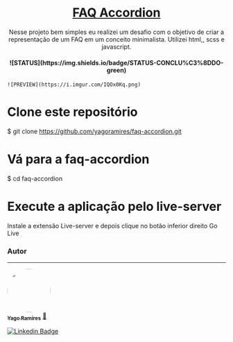 <h1 align="center"><a href="https://github.com/yagoramires">FAQ Accordion</a></h1>
<p align="center">Nesse projeto bem simples eu realizei um desafio com o objetivo de criar a representação de um FAQ em um conceito minimalista. Utilizei html,, scss e javascript.</p>
<h4 align="center"> 
	![STATUS](https://img.shields.io/badge/STATUS-CONCLU%C3%8DDO-green)
</h4>

	![PREVIEW](https://i.imgur.com/IQOx0Kq.png)

# Clone este repositório

$ git clone <https://github.com/yagoramires/faq-accordion.git>

# Vá para a faq-accordion

$ cd faq-accordion

# Execute a aplicação pelo live-server

Instale a extensão Live-server e depois clique no botão inferior direito Go Live

### Autor

---

<a href="https://github.com/yagoramires">
 <img style="border-radius: 50%;" src="https://media-exp1.licdn.com/dms/image/C5603AQGoK86WNM3nyg/profile-displayphoto-shrink_800_800/0/1649024514919?e=1654732800&v=beta&t=_MA7PVkPj0173NBo7vgt47t2lN_7tGgye_71dnucSZM" width="100px;" alt=""/>
 <br />
 <sub><b>Yago Ramires</b></sub></a> <a href="https://github.com/yagoramires" title="Rocketseat">🚀</a>

[![Linkedin Badge](https://img.shields.io/badge/-Yago%20Ramires-blue?style=flat-square&logo=Linkedin&logoColor=white&link=https://www.linkedin.com/in/yagoramires/)](https://www.linkedin.com/in/yagoramires/)